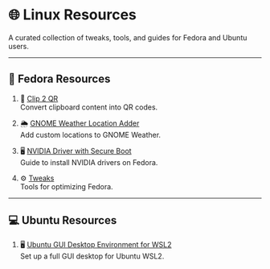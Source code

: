 # 🌐 Linux Resources

A curated collection of tweaks, tools, and guides for Fedora and Ubuntu users.

---

## 🚀 Fedora Resources

1. 📱 [Clip 2 QR](https://github.com/patricnilackshan/linux/tree/main/Fedora/Clip_2_QR)  
    Convert clipboard content into QR codes.  

2. 🌦️ [GNOME Weather Location Adder](https://github.com/patricnilackshan/linux/tree/main/Fedora/GNOME_Weather_Location_Adder)  
    Add custom locations to GNOME Weather.  

3. 🖥️ [NVIDIA Driver with Secure Boot](https://github.com/patricnilackshan/linux/tree/main/Fedora/NVIDIA_Driver_with_SecureBoot)  
    Guide to install NVIDIA drivers on Fedora.  

4. ⚙️ [Tweaks](https://github.com/patricnilackshan/linux/tree/main/Fedora/Tweaks)  
    Tools for optimizing Fedora.  

---

## 💻 Ubuntu Resources

1. 🖥️ [Ubuntu GUI Desktop Environment for WSL2](https://github.com/patricnilackshan/linux/tree/main/Ubuntu/WSL)  
    Set up a full GUI desktop for Ubuntu WSL2.  
